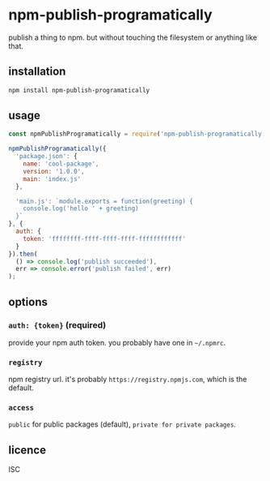 # npm-publish-programatically

publish a thing to npm. but without touching the filesystem or anything like that.

## installation

```sh
npm install npm-publish-programatically
```

## usage

```js
const npmPublishProgramatically = require('npm-publish-programatically');

npmPublishProgramatically({
  'package.json': {
    name: 'cool-package',
    version: '1.0.0',
    main: 'index.js'
  },

  'main.js': `module.exports = function(greeting) {
    console.log('hello ' + greeting)
  }`
}, {
  auth: {
    token: 'ffffffff-ffff-ffff-ffff-ffffffffffff'
  }
}).then(
  () => console.log('publish succeeded'),
  err => console.error('publish failed', err)
);
```

## options
### `auth: {token}` (required)
provide your npm auth token. you probably have one in `~/.npmrc`.

### `registry`
npm registry url. it's probably `https://registry.npmjs.com`, which is the default.

### `access`
`public` for public packages (default), `private for private packages`.

## licence

ISC